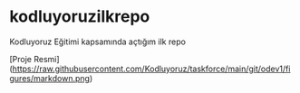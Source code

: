# kodluyoruzilkrepo
Kodluyoruz Eğitimi kapsamında açtığım ilk repo

[Proje Resmi] (https://raw.githubusercontent.com/Kodluyoruz/taskforce/main/git/odev1/figures/markdown.png)

